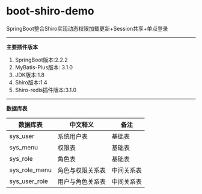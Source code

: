 # boot-shiro-demo
SpringBoot整合Shiro实现动态权限加载更新+Session共享+单点登录
***
**主要插件版本**
1. SpringBoot版本:2.2.2
2. MyBatis-Plus版本: 3.1.0
3. JDK版本:1.8    
4. Shiro版本:1.4    
5. Shiro-redis插件版本:3.1.0

***
**数据库表**  

数据库表     | 中文释义 | 备注
-------- | -----|--------------
sys_user |	系统用户表 |	基础表
sys_menu |	权限表 |	基础表
sys_role |	角色表 | 基础表
sys_role_menu | 角色与权限关系表 | 中间关系表
sys_user_role | 用户与角色关系表 | 中间关系表
    
    
    
    
